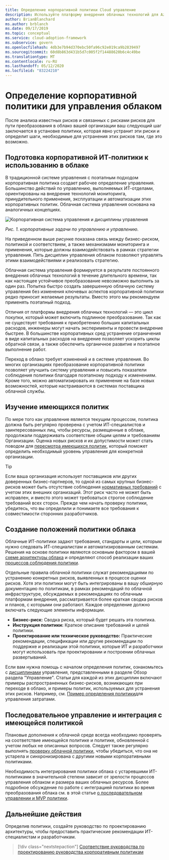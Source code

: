 ```yaml
---
title: Определение корпоративной политики Cloud управление
description: Используйте платформу внедрения облачных технологий для Azure, чтобы научиться устанавливать политики, которые позволяют устранить известные риски и отказоустойчивость в процессе преобразования в облако.
author: BrianBlanchard
ms.author: brblanch
ms.date: 09/17/2019
ms.topic: conceptual
ms.service: cloud-adoption-framework
ms.subservice: govern
ms.openlocfilehash: 4db3e7b94d370ebc50fa96c92e019ca9b2839497
ms.sourcegitcommit: 60d8b863d431b5d7c005f2f14488620b6c4c49be
ms.translationtype: MT
ms.contentlocale: ru-RU
ms.lasthandoff: 05/12/2020
ms.locfileid: "83224210"
---
```

# <a name="define-corporate-policy-for-cloud-governance"></a>Определение корпоративной политики для управления облаком

После анализа известных рисков и связанных с рисками рисков для пути преобразования в облако вашей организации ваш следующий шаг заключается в установке политики, которая явно устранит эти риски и определит шаги, необходимые для устранения этих рисков там, где это возможно.

<!-- markdownlint-disable MD026 -->

## <a name="how-can-corporate-it-policy-become-cloud-ready"></a>Подготовка корпоративной ИТ-политики к использованию в облаке

В традиционной системе управления с поэтапным подходом корпоративная политика создает рабочее определение управления. Большинство действий по управлению, выполняемых ИТ-отделами, ориентированы на внедрение технологий мониторинга, принудительного применения, эксплуатации и автоматизации этих корпоративных политик. Облачная система управления основана на аналогичных концепциях.

![Корпоративная система управления и дисциплины управления](../../_images/operational-transformation-govern-highres.png)

_Рис. 1. корпоративные задачи по управлению и управлению._

На приведенном выше рисунке показана связь между бизнес-риском, политикой и соответствием, а также механизмами мониторинга и применения, которые должны взаимодействовать в рамках стратегии управления. Пять дисциплин управления облаком позволяют управлять этими взаимодействиями и реализовать стратегию.

Облачная система управления формируется в результате постоянного внедрения облачных технологий в течение длительного времени, так как настоящее устойчивое преобразование невозможно выполнить за один раз. Попытка быстро создать завершенную облачную систему управления без изменения ключевых аспектов корпоративной политики редко приносит желаемые результаты. Вместо этого мы рекомендуем применять поэтапный подход.

Отличия от платформы внедрения облачных технологий — это цикл покупки, который может включить подлинное преобразование. Так как не существует требования к приобретению больших капитальных расходов, инженеры могут начать эксперименты и провести внедрение быстрее. В большинстве корпоративных сред устранение ограничения в виде капитальных расходов на внедрение позволяет ускорить циклы обратной связи, а также обеспечить органичное развитие и поэтапное выполнение работ.

Переход в облако требует изменений и в системе управления. Во многих организациях преобразование корпоративной политики позволяет улучшить систему управления и повысить показатели соблюдения политики благодаря поэтапному подходу к изменениям. Кроме того, можно автоматизировать их применение на базе новых возможностей, которые настраиваются в системах поставщика облачной службы.

<!-- markdownlint-enable MD026 -->

## <a name="review-existing-policies"></a>Изучение имеющихся политик

По мере того как управление является текущим процессом, политика должна быть регулярно проверена с учетом ИТ-специалистов и заинтересованных лиц, чтобы ресурсы, размещенные в облаке, продолжали поддерживать соответствие общим целям и требованиям Организации. Оценка новых рисков и их допустимости может стать поводом для [пересмотра имеющихся политик](./cloud-policy-review.md), который поможет определить необходимый уровень управления для конкретной организации.

> [!TIP]
> Если ваша организация использует поставщиков или других доверенных бизнес-партнеров, то одной из самых крупных бизнес-рисков может быть отсутствие соблюдения [нормативных требований](./regulatory-compliance.md) с учетом этих внешних организаций. Этот риск часто не может быть исправлен, и вместо этого может требоваться строгое соблюдение требований всех сторон. Прежде чем начать проверку политики, убедитесь, что вы определили и понимаете все требования к совместимости сторонних разработчиков.

## <a name="create-cloud-policy-statements"></a>Создание положений политики облака

Облачные ИТ-политики задают требования, стандарты и цели, которым нужно следовать ИТ-специалистам и автоматизированным системам. Решения на основе политики являются основным фактором в вашей [схеме архитектуры облака](./governance-alignment.md) и определяют способ реализации ваших [процессов соблюдения политики](./processes.md).

Отдельные правила облачной политики служат рекомендациями по устранению конкретных рисков, выявленных в процессе оценки рисков. Хотя эти политики могут быть интегрированы в вашу обширную документацию по политикам, в рамках рекомендаций по облачной инфраструктуре, обсуждаемых в рекомендациях по облачным платформам внедрения, рассматривается более краткая сводка рисков и планов, с которыми они работают. Каждое определение должно включать следующие элементы информации.

- **Бизнес-риск:** Сводка риска, который будет решать эта политика.
- **Инструкция политики:** Краткое описание требований и целей политики.
- **Проектирование или техническое руководство:** Практические рекомендации, спецификации или другие рекомендации по поддержке и реализации этой политики, которые ИТ и разработчики могут использовать при проектировании и построении облачных развертываний.

Если вам нужна помощь с началом определения политик, ознакомьтесь с [дисциплинами](../governance-disciplines.md) управления, представленными в разделе Обзор раздела "Управление". Статьи для каждой из этих дисциплин включают примеры распространенных бизнес-рисков, возникающих при переходе в облако, и примеры политик, используемых для устранения этих рисков. Например, см. [Пример определения политики](../cost-management/policy-statements.md)для управления затратами.

## <a name="incremental-governance-and-integrating-with-existing-policy"></a>Последовательное управление и интеграция с имеющейся политикой

Плановые дополнения к облачной среде всегда необходимо проверять на соответствие имеющейся политике и политике, обновленной с учетом любых не описанных вопросов. Следует также регулярно выполнять [проверку облачной политики](./cloud-policy-review.md), чтобы убедиться, что она не устарела и синхронизирована с другими новыми корпоративными политиками.

Необходимость интегрирования политики облака с устаревшими ИТ-политиками в значительной степени зависит от зрелости процессов управления облаком и размера ваших облачных ресурсов. Более подробное обсуждение по работе с интеграцией политики во время преобразования облака см. в этой статье [о последовательном управлении и MVP политики](./index.md).

## <a name="next-steps"></a>Дальнейшие действия

Определив политики, создайте руководство по проектированию архитектуры, чтобы предоставить практические рекомендации ИТ-специалистам и разработчикам.

> [!div class="nextstepaction"]
> [Соответствие руководства по проектированию руководства корпоративным политикам](./governance-alignment.md)
